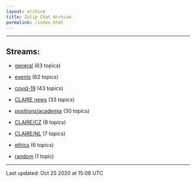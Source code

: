 ```yaml
---
layout: archive
title: Zulip Chat Archive
permalink: /index.html
---
```


---

## Streams:

* [general](stream/201199-general/index.html) (63 topics)

* [events](stream/201207-events/index.html) (62 topics)

* [covid-19](stream/226112-covid-19/index.html) (43 topics)

* [CLAIRE news](stream/201957-CLAIRE-news/index.html) (33 topics)

* [positions/academia](stream/203258-positions/academia/index.html) (30 topics)

* [CLAIRE/CZ](stream/203399-CLAIRE/CZ/index.html) (8 topics)

* [CLAIRE/NL](stream/203255-CLAIRE/NL/index.html) (7 topics)

* [ethics](stream/228366-ethics/index.html) (6 topics)

* [random](stream/202125-random/index.html) (1 topic)

<hr><p>Last updated: Oct 25 2020 at 15:08 UTC</p>